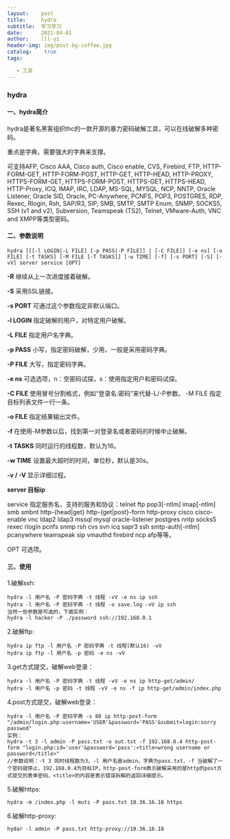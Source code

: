 ```yaml
---
layout:    post
title:     hydra
subtitle:  学习学习
date:      2021-04-01
author:    lll-yz
header-img: img/post-bg-coffee.jpg
catalog:    true
tags:

   - 工具
---
```


### hydra

#### 一、hydra简介

hydra是著名黑客组织thc的一款开源的暴力密码破解工具，可以在线破解多种密码。

重点是字典，需要强大的字典来支撑。

可支持AFP, Cisco AAA, Cisco auth, Cisco enable, CVS, Firebird, FTP,  HTTP-FORM-GET, HTTP-FORM-POST, HTTP-GET, HTTP-HEAD, HTTP-PROXY,  HTTPS-FORM-GET, HTTPS-FORM-POST, HTTPS-GET, HTTPS-HEAD, HTTP-Proxy, ICQ, IMAP, IRC, LDAP, MS-SQL, MYSQL, NCP, NNTP, Oracle Listener, Oracle SID, Oracle, PC-Anywhere, PCNFS, POP3, POSTGRES, RDP, Rexec, Rlogin, Rsh,  SAP/R3, SIP, SMB, SMTP, SMTP Enum, SNMP, SOCKS5, SSH (v1 and v2),  Subversion, Teamspeak (TS2), Telnet, VMware-Auth, VNC and XMPP等类型密码。

#### 二、参数说明

``hydra [[[-l LOGIN|-L FILE] [-p PASS|-P FILE]] | [-C FILE]] [-e ns] [-o FILE] [-t TASKS] [-M FILE [-T TASKS]] [-w TIME] [-f] [-s PORT] [-S] [-vV] server service [OPT]``

**-R** 继续从上一次进度接着破解。

**-S** 采用SSL链接。

**-s PORT** 可通过这个参数指定非默认端口。

**-l LOGIN** 指定破解的用户，对特定用户破解。

**-L FILE** 指定用户名字典。

**-p PASS** 小写，指定密码破解，少用，一般是采用密码字典。

**-P FILE** 大写，指定密码字典。 

**-e ns** 可选选项，n：空密码试探，s：使用指定用户和密码试探。

**-C FILE** 使用冒号分割格式，例如“登录名:密码”来代替-L/-P参数。 -M FILE 指定目标列表文件一行一条。

**-o FILE** 指定结果输出文件。 

**-f** 在使用-M参数以后，找到第一对登录名或者密码的时候中止破解。

**-t TASKS** 同时运行的线程数，默认为16。

**-w TIME** 设置最大超时的时间，单位秒，默认是30s。

**-v / -V** 显示详细过程。 

**server 目标ip** 

service 指定服务名，支持的服务和协议：telnet ftp pop3[-ntlm] imap[-ntlm] smb smbnt  http-{head|get} http-{get|post}-form http-proxy cisco cisco-enable vnc  ldap2 ldap3 mssql mysql oracle-listener postgres nntp socks5 rexec  rlogin pcnfs snmp rsh cvs svn icq sapr3 ssh smtp-auth[-ntlm] pcanywhere  teamspeak sip vmauthd firebird ncp afp等等。

OPT 可选项。

#### 三、使用

1.破解ssh:

```
hydra -l 用户名 -P 密码字典 -t 线程 -vV -e ns ip ssh
hydra -l 用户名 -P 密码字典 -t 线程 -o save.log -vV ip ssh
当然一些参数是可选的，下面实例：
hydra -l hacker -P ./password ssh://192.168.0.1
```

2.破解ftp:

```
hydra ip ftp -l 用户名 -P 密码字典 -t 线程(默认16) -vV
hydra ip ftp -l 用户名 -p 密码 -e ns -vV
```

3.get方式提交，破解web登录：

```
hydra -l 用户名 -P 密码字典 -t 线程 -vV -e ns ip http-get/admin/
hydra -l 用户名 -p 密码 -t 线程 -vV -e ns -f ip http-get/admin/index.php
```

4.post方式提交，破解web登录：

```
hydra -l 用户名 -P 密码字典 -s 80 ip http-post-form "/admin/login.php:username='USER'&password='PASS'&submit=login:sorry passwod"
实例：
hydra -t 3 -l admin -P pass.txt -o out.txt -f 192.168.0.4 http-post-form "login.php:id='user'&password='pass':<title>wrong username or password</title>"
//参数说明：-t 3 同时线程数为3，-l 用户名是admin，字典为pass.txt，-f 当破解了一个密码就停止，192.168.0.4为目标IP，http-post-form表示破解采用的是http的post方式提交的表单密码，<title>的内容是表示错误拆解的返回详细提示。
```

5.破解https:

```
hydra -m /index.php -l muts -P pass.txt 10.36.16.18 https
```

6.破解http-proxy:

```
hydar -l admin -P pass.txt http-proxy://10.36.16.18
```


